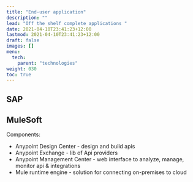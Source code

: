 ```yaml
---
title: "End-user application"
description: ""
lead: "Off the shelf complete applications "
date: 2021-04-10T23:41:23+12:00
lastmod: 2021-04-10T23:41:23+12:00
draft: false
images: []
menu: 
  tech:
    parent: "technologies"
weight: 030
toc: true
---
```

## SAP 

## MuleSoft 

Components:
- Anypoint Design Center - design and build apis
- Anypoint Exchange - lib of Api providers 
- Anypoint Management Center - web interface to analyze, manage, monitor api & integrations
- Mule runtime engine - solution for connecting on-premises to cloud
